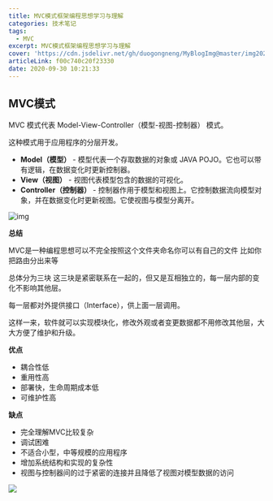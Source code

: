 ```yaml
---
title: MVC模式框架编程思想学习与理解
categories: 技术笔记
tags:
  - MVC
excerpt: MVC模式框架编程思想学习与理解
cover: 'https://cdn.jsdelivr.net/gh/duogongneng/MyBlogImg@master/img20200930105522.png'
articleLink: f00c740c20f23330
date: 2020-09-30 10:21:33
---
```


## MVC模式

MVC 模式代表 Model-View-Controller（模型-视图-控制器） 模式。

这种模式用于应用程序的分层开发。

- **Model（模型）** - 模型代表一个存取数据的对象或 JAVA POJO。它也可以带有逻辑，在数据变化时更新控制器。
- **View（视图）** - 视图代表模型包含的数据的可视化。
- **Controller（控制器）** - 控制器作用于模型和视图上。它控制数据流向模型对象，并在数据变化时更新视图。它使视图与模型分离开。

![img](https://cdn.jsdelivr.net/gh/duogongneng/MyBlogImg@master/img1200px-ModelViewControllerDiagram2.svg_-20200930102821862.png)



**总结**

MVC是一种编程思想可以不完全按照这个文件夹命名你可以有自己的文件 比如你把路由分出来等

总体分为三块 这三块是紧密联系在一起的，但又是互相独立的，每一层内部的变化不影响其他层。

每一层都对外提供接口（Interface），供上面一层调用。

这样一来，软件就可以实现模块化，修改外观或者变更数据都不用修改其他层，大大方便了维护和升级。

**优点**

- 耦合性低
- 重用性高
- 部署快，生命周期成本低
- 可维护性高

**缺点**

- 完全理解MVC比较复杂
- 调试困难
- 不适合小型，中等规模的应用程序
- 增加系统结构和实现的复杂性
- 视图与控制器间的过于紧密的连接并且降低了视图对模型数据的访问

![](https://cdn.jsdelivr.net/gh/duogongneng/MyBlogImg@master/img20200930104835.png)

